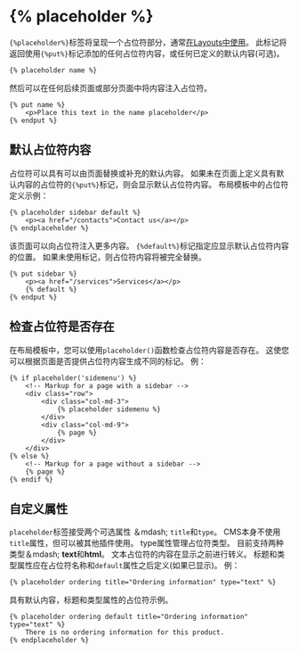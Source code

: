 # {% placeholder %}

`{%placeholder%}`标签将呈现一个占位符部分，通常[在Layouts中使用](cms-layouts.md#placeholders)。 此标记将返回使用`{%put%}`标记添加的任何占位符内容，或任何已定义的默认内容(可选)。
    
    {% placeholder name %}

然后可以在任何后续页面或部分页面中将内容注入占位符。

    {% put name %}
        <p>Place this text in the name placeholder</p>
    {% endput %}

<a name="default-placeholder-content"></a>
## 默认占位符内容

占位符可以具有可以由页面替换或补充的默认内容。 如果未在页面上定义具有默认内容的占位符的`{%put%}`标记，则会显示默认占位符内容。 布局模板中的占位符定义示例：

    {% placeholder sidebar default %}
        <p><a href="/contacts">Contact us</a></p>
    {% endplaceholder %}

该页面可以向占位符注入更多内容。 `{%default%}`标记指定应显示默认占位符内容的位置。 如果未使用标记，则占位符内容将被完全替换。

    {% put sidebar %}
        <p><a href="/services">Services</a></p>
        {% default %}
    {% endput %}

<a name="checking-placeholder-exits"></a>
## 检查占位符是否存在

在布局模板中，您可以使用`placeholder()`函数检查占位符内容是否存在。 这使您可以根据页面是否提供占位符内容生成不同的标记。 例：

    {% if placeholder('sidemenu') %}
        <!-- Markup for a page with a sidebar -->
        <div class="row">
            <div class="col-md-3">
                {% placeholder sidemenu %}
            </div>
            <div class="col-md-9">
                {% page %}
            </div>
        </div>
    {% else %}
        <!-- Markup for a page without a sidebar -->
        {% page %}
    {% endif %}

<a name="custom-placeholder-attributes"></a>
## 自定义属性

`placeholder`标签接受两个可选属性 ＆mdash; `title`和`type`。 CMS本身不使用`title`属性，但可以被其他插件使用。 type属性管理占位符类型。 目前支持两种类型＆mdash; **text**和**html**。 文本占位符的内容在显示之前进行转义。 标题和类型属性应在占位符名称和`default`属性之后定义(如果已显示)。 例：

    {% placeholder ordering title="Ordering information" type="text" %}

具有默认内容，标题和类型属性的占位符示例。

    {% placeholder ordering default title="Ordering information" type="text" %}
        There is no ordering information for this product.
    {% endplaceholder %}
